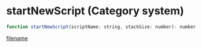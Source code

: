 # startNewScript (Category system)

```js
function startNewScript(scriptName: string, stackSize: number): number
```

[filename](startNewScript_m.md ':include')